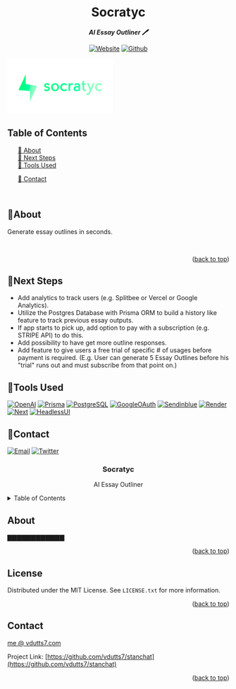 

<div align="center">
    <h1 align="center">
        Socratyc
    </h1>
    <p align="center"> 
        <i><b>AI Essay Outliner 🖊️</b></i>
        <br /> 
    </p>

[![Website][website]][website-url]
[![Github][github]][github-url]

 </div>
  <img src="https://github.com/vdutts7/dump/blob/main/socratyc-logo.png" alt="Logo" width="240" height="125">

<br/>

## Table of Contents

  <ol>
    <a href="#about">📝 About</a><br/>
    <a href="#next-steps">🚀 Next Steps</a><br/>
    <a href="#tools-used">🔧 Tools Used</a>
        <ul>
        </ul>
    <a href="#contact">👤 Contact</a>
  </ol>

<br/>

## 📝About

Generate essay outlines in seconds.

<br/>

<p align="right">(<a href="#top">back to top</a>)</p>

## 🚀Next Steps

- Add analytics to track users (e.g. Splitbee or Vercel or Google Analytics).
- Utilize the Postgres Database with Prisma ORM to build a history like feature to track previous essay outputs.
- If app starts to pick up, add option to pay with a subscription (e.g. STRIPE API) to do this.
- Add possibility to have get more outline responses.
- Add feature to give users a free trial of specific # of usages before payment is required. (E.g. User can generate 5 Essay Outlines before his "trial" runs out and must subscribe from that point on.)

## 🔧Tools Used

[![OpenAI][openai]][openai-url]
[![Prisma][prisma]][prisma-url]
[![PostgreSQL][postgresql]][postgresql-url]
[![GoogleOAuth][googleoauth]][googleoauth-url]
[![Sendinblue][sendinblue]][sendinblue-url]
[![Render][render]][render-url]
[![Next][next]][next-url]
[![HeadlessUI][headlessui]][headlessui-url]

## 👤Contact

[![Email][email]][email-url]
[![Twitter][twitter]][twitter-url]

<!-- MARKDOWN LINKS & IMAGES -->
<!-- https://www.markdownguide.org/basic-syntax/#reference-style-links -->

[openai]: https://img.shields.io/badge/OpenAI_GPT--3.5-0058A0?style=for-the-badge&logo=openai&logoColor=white&color=4aa481
[openai-url]: https://openai.com/
[prisma]: https://img.shields.io/badge/Prisma-1B222D?style=for-the-badge&logo=prisma&logoColor=00C4B7&color=1B222D
[prisma-url]: https://www.prisma.io/
[sendinblue]: https://img.shields.io/badge/Sendinblue-3E82F7?style=for-the-badge&logo=sendinblue&logoColor=white&color=3E82F7
[sendinblue-url]: https://www.sendinblue.com/
[postgresql]: https://img.shields.io/badge/PostgreSQL-336791?style=for-the-badge&logo=postgresql&logoColor=white&color=336791
[postgresql-url]: https://www.postgresql.org/
[render]: https://img.shields.io/badge/Render-1A1A1A?style=for-the-badge&logo=render&logoColor=white&color=1A1A1A
[render-url]: https://render.com/
[googleoauth]: https://img.shields.io/badge/Google_OAuth-4285F4?style=for-the-badge&logo=google&logoColor=blue&color=ED0000
[googleoauth-url]: https://developers.google.com/identity/protocols/oauth2
[next]: https://img.shields.io/badge/next.js-000000?style=for-the-badge&logo=nextdotjs&logoColor=white
[next-url]: https://nextjs.org/
[headlessui]: https://img.shields.io/badge/HeadlessUI-6539EC?style=for-the-badge&logo=tailwind-css&logoColor=white&color=6539EC
[headlessui-url]: https://headlessui.dev/
[website]: https://img.shields.io/badge/🔗Website-7f18ff?style=for-the-badge
[website-url]: https://socratyc.io/
[github]: https://img.shields.io/badge/💻Github-000000?style=for-the-badge
[github-url]: https://github.com/vdutts7/socratyc/
[email]: https://img.shields.io/badge/me@vdutts7.com-FFCA28?style=for-the-badge&logo=Gmail&logoColor=00bbff&color=black
[email-url]: #
[twitter]: https://img.shields.io/badge/Twitter-FFCA28?style=for-the-badge&logo=Twitter&logoColor=00bbff&color=black
[twitter-url]: https://twitter.com/vdutts7/

  
  
  <h3 align="center">Socratyc</h3>

  <p align="center">
    AI Essay Outliner
  </p>
</div>


<!-- TABLE OF CONTENTS -->
<details>
  <summary>Table of Contents</summary>
  <ol>
    <li>
      <a href="#about-the-project">About</a>
    </li>
    <li><a href="#license">License</a></li>
    <li><a href="#contact">Contact</a></li>
    <li><a href="#acknowledgments">Acknowledgments</a></li>
  </ol>
</details>



<!-- ABOUT -->
## About

▇▇▇▇▇▇▇▇▇▇▇▇

<p align="right">(<a href="#readme-top">back to top</a>)</p>


<!-- LICENSE -->
## License

Distributed under the MIT License. See `LICENSE.txt` for more information.

<p align="right">(<a href="#readme-top">back to top</a>)</p>


<!-- CONTACT -->
## Contact

<u>me @ vdutts7.com</u>

Project Link: [https://github.com/vdutts7/stanchat](https://github.com/vdutts7/stanchat)

<p align="right">(<a href="#readme-top">back to top</a>)</p>
